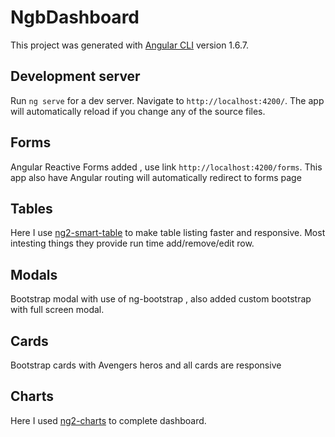 # NgbDashboard

This project was generated with [Angular CLI](https://github.com/angular/angular-cli) version 1.6.7.

## Development server

Run `ng serve` for a dev server. Navigate to `http://localhost:4200/`. The app will automatically reload if you change any of the source files.

## Forms

Angular Reactive Forms added , use link `http://localhost:4200/forms`. This app also have Angular routing will automatically redirect to forms page

## Tables

Here I use [ng2-smart-table](https://akveo.github.io/ng2-smart-table/#/) to make table listing faster and responsive. Most intesting things they provide run time add/remove/edit row.

## Modals

Bootstrap modal with use of ng-bootstrap , also added custom bootstrap with full screen modal.

## Cards

Bootstrap cards with Avengers heros and all cards are responsive

## Charts

Here I used [ng2-charts](https://www.npmjs.com/package/ng2-charts) to complete dashboard.
